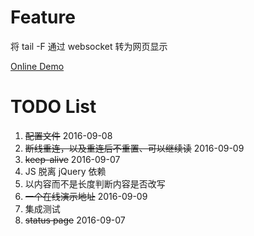 Feature
=======

将 tail -F 通过 websocket 转为网页显示

[Online Demo](https://wstail.soulogic.com/)


TODO List
=========

1. ~~配置文件~~ 2016-09-08
1. ~~断线重连，以及重连后不重置、可以继续读~~ 2016-09-09
1. ~~keep-alive~~ 2016-09-07
1. JS 脱离 jQuery 依赖
1. 以内容而不是长度判断内容是否改写
1. ~~一个在线演示地址~~ 2016-09-09
1. 集成测试
1. ~~status page~~ 2016-09-07
